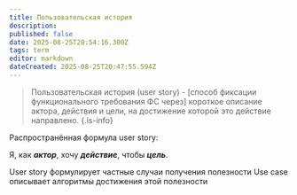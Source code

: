 ```yaml
---
title: Пользовательская история
description: 
published: false
date: 2025-08-25T20:54:16.300Z
tags: term
editor: markdown
dateCreated: 2025-08-25T20:47:55.594Z
---
```


> Пользовательская история (user story) - [способ фиксации функционального требования ФС через] короткое описание актора, действия и цели, на достижение которой это действие направлено.
{.is-info}


Распространённая формула user story: 

Я, как ***актор***, хочу ***действие***, чтобы ***цель***.

User story формулирует частные случаи получения полезности
Use case описывает алгоритмы достижения этой полезности